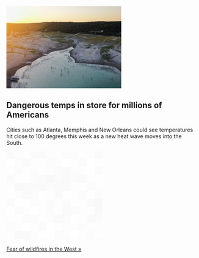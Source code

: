 
![Dangerous temps in store for millions of Americans](./20220620115851.png)
## Dangerous temps in store for millions of Americans

Cities such as Atlanta, Memphis and New Orleans could see temperatures hit close to 100 degrees this week as a new heat wave moves into the South.

![pic](../square_bg.png)

[Fear of wildfires in the West »](https://www.yahoo.com/gma/heat-wave-brings-round-dangerous-220800830.html)
